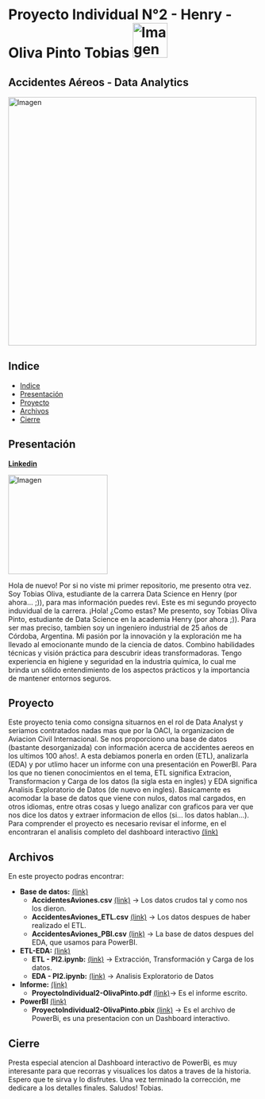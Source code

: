 # Proyecto Individual N°2 - Henry - Oliva Pinto Tobias  <img src="https://assets.soyhenry.com/LOGO-REDES-01_og.jpg" alt="Imagen" width="70">

## Accidentes Aéreos - Data Analytics

<img src="https://logosave.com/images/large/2/OACI-logo.gif" alt="Imagen" width="500">

## Indice 
- [Indice](#indice)
- [Presentación](#presentacion)
- [Proyecto](#proyecto)
- [Archivos](#archivos)
- [Cierre](#cierre)

## Presentación
**[Linkedin](https://www.linkedin.com/in/olivapintotobias/)**

 <img src="https://media.licdn.com/dms/image/D4D03AQHOo19d5aSn0A/profile-displayphoto-shrink_800_800/0/1687974921520?e=1694044800&v=beta&t=iOkiAK7xkoaArzy-e_BEmHQhquDcNcIfqy97K3qYwfA" alt="Imagen" width="200" style="margin-right: 20px;">

Hola de nuevo! Por si no viste mi primer repositorio, me presento otra vez. Soy Tobias Oliva, estudiante de la carrera Data Science en Henry (por ahora... ;)), para mas información puedes revi. Este es mi segundo proyecto induvidual de la carrera. 
¡Hola! ¿Como estas? Me presento, soy Tobias Oliva Pinto, estudiante de Data Science en la academia Henry (por ahora ;)). Para ser mas preciso, tambien soy un ingeniero industrial de 25 años de Córdoba, Argentina. Mi pasión por la innovación y la exploración me ha llevado al emocionante mundo de la ciencia de datos. Combino habilidades técnicas y visión práctica para descubrir ideas transformadoras. Tengo experiencia en higiene y seguridad en la industria química, lo cual me brinda un sólido entendimiento de los aspectos prácticos y la importancia de mantener entornos seguros.

## Proyecto
Este proyecto tenia como consigna situarnos en el rol de Data Analyst y seriamos contratados nadas mas que por la OACI, la organizacion de Aviacion Civil Internacional. Se nos proporciono una base de datos (bastante desorganizada) con información acerca de accidentes aereos en los ultimos 100 años!. A esta debiamos ponerla en orden (ETL), analizarla (EDA) y por utlimo hacer un informe con una presentación en PowerBI. 
Para los que no tienen conocimientos en el tema, ETL significa Extracion, Transformacion y Carga de los datos (la sigla esta en ingles) y EDA significa Analisis Exploratorio de Datos  (de nuevo en ingles). Basicamente es acomodar la base de datos que viene con nulos, datos mal cargados, en otros idiomas, entre otras cosas y luego analizar con graficos para ver que nos dice los datos y extraer informacion de ellos (si... los datos hablan...).
Para comprender el proyecto es necesario revisar el informe, en el encontraran el analisis completo del dashboard interactivo [(link)](https://github.com/tobiasolivapinto/ProyectoIndividual2-OlivaPinto/blob/main/Informe/ProyectoIndividual2-OlivaPinto.pdf)

## Archivos
En este proyecto podras encontrar:
- **Base de datos:** [(link)](https://github.com/tobiasolivapinto/ProyectoIndividual2-OlivaPinto/tree/main/Base%20de%20datos) 
	- **AccidentesAviones.csv** [(link)](https://github.com/tobiasolivapinto/ProyectoIndividual2-OlivaPinto/blob/main/Base%20de%20datos/AccidentesAviones.csv)  →  Los datos crudos tal y como nos los dieron.
	- **AccidentesAviones_ETL.csv** [(link)](https://github.com/tobiasolivapinto/ProyectoIndividual2-OlivaPinto/blob/main/Base%20de%20datos/AccidentesAviones_ETL.csv)  →  Los datos despues de haber realizado el ETL.
	- **AccidentesAviones_PBI.csv** [(link)](https://github.com/tobiasolivapinto/ProyectoIndividual2-OlivaPinto/blob/main/Base%20de%20datos/AccidentesAviones_PBI.csv)  →  La base de datos despues del EDA, que usamos para PowerBI.
- **ETL-EDA:** [(link)](https://github.com/tobiasolivapinto/ProyectoIndividual2-OlivaPinto/tree/main/ETL-EDA) 
	- **ETL - PI2.ipynb:** [(link)](https://github.com/tobiasolivapinto/ProyectoIndividual2-OlivaPinto/blob/main/ETL-EDA/ETL%20-%20PI2.ipynb)  →  Extracción, Transformación y Carga de los datos. 
	- **EDA - PI2.ipynb:** [(link)](https://github.com/tobiasolivapinto/ProyectoIndividual2-OlivaPinto/blob/main/ETL-EDA/EDA%20-%20PI2.ipynb)  →  Analisis Exploratorio de Datos
- **Informe:** [(link)](https://github.com/tobiasolivapinto/ProyectoIndividual2-OlivaPinto/tree/main/Informe)  
	- **ProyectoIndividual2-OlivaPinto.pdf**  [(link)](https://github.com/tobiasolivapinto/ProyectoIndividual2-OlivaPinto/tree/main/Informe)→  Es el informe escrito.
- **PowerBI** [(link)](https://github.com/tobiasolivapinto/ProyectoIndividual2-OlivaPinto/tree/main/PowerBI)
	- **ProyectoIndividual2-OlivaPinto.pbix** [(link)](https://github.com/tobiasolivapinto/ProyectoIndividual2-OlivaPinto/blob/main/PowerBI/ProyectoIndividual2-OlivaPinto.pbix)  →  Es el archivo de PowerBi, es una presentacion con un Dashboard interactivo.

## Cierre
Presta especial atencion al Dashboard interactivo de PowerBi, es muy interesante para que recorras y visualices los datos a traves de la historia.
Espero que te sirva y lo disfrutes. Una vez terminado la corrección, me dedicare a los detalles finales. 
Saludos! Tobias. 
